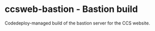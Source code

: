 # ccsweb-bastion - Bastion build

Codedeploy-managed build of the bastion server for the CCS website.

